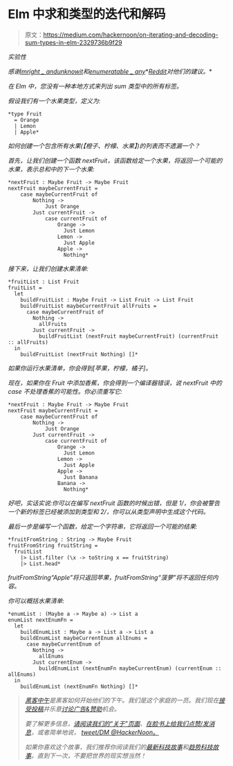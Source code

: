# Elm 中求和类型的迭代和解码

> 原文：<https://medium.com/hackernoon/on-iterating-and-decoding-sum-types-in-elm-2329736b9f29>

*实验性*

*感谢*[*imright _ andunknowit*](https://www.reddit.com/user/imright_anduknowit)*和*[*enumeratable _ any*](https://www.reddit.com/user/Enumerable_any)*[*Reddit*](https://www.reddit.com/r/elm/comments/68zxvy/on_iterating_and_decoding_sum_types_in_elm/)*对他们的建议。**

*在 Elm 中，您没有一种本地方式来列出 sum 类型中的所有标签。*

*假设我们有一个水果类型，定义为:*

```
*type Fruit
  = Orange
  | Lemon
  | Apple*
```

*如何创建一个包含所有水果(【橙子、柠檬、水果】)的列表而不遗漏一个？*

*首先，让我们创建一个函数 nextFruit，该函数给定一个水果，将返回一个可能的水果，表示总和中的下一个水果:*

```
*nextFruit : Maybe Fruit -> Maybe Fruit
nextFruit maybeCurrentFruit =
    case maybeCurrentFruit of
        Nothing ->
            Just Orange
        Just currentFruit ->
            case currentFruit of
                Orange ->
                  Just Lemon
                Lemon ->
                  Just Apple
                Apple ->
                  Nothing*
```

*接下来，让我们创建水果清单:*

```
*fruitList : List Fruit
fruitList =
  let
    buildFruitList : Maybe Fruit -> List Fruit -> List Fruit
    buildFruitList maybeCurrentFruit allFruits =
      case maybeCurrentFruit of
        Nothing ->
          allFruits
        Just currentFruit ->
          buildFruitList (nextFruit maybeCurrentFruit) (currentFruit :: allFruits)
  in
    buildFruitList (nextFruit Nothing) []*
```

*如果你运行水果清单，你会得到[苹果，柠檬，橘子]。*

*现在，如果你在 Fruit 中添加香蕉，你会得到一个编译器错误，说 nextFruit 中的 case 不处理香蕉的可能性。你必须重写它:*

```
*nextFruit : Maybe Fruit -> Maybe Fruit
nextFruit maybeCurrentFruit =
    case maybeCurrentFruit of
        Nothing ->
            Just Orange
        Just currentFruit ->
            case currentFruit of
                Orange ->
                  Just Lemon
                Lemon ->
                  Just Apple
                Apple ->
                  Just Banana
                Banana ->
                  Nothing*
```

*好吧，实话实说:你可以在编写 nextFruit 函数的时候出错，但是 1/，你会被警告一个新的标签已经被添加到类型和 2/，你可以从类型声明中生成这个代码。*

*最后一步是编写一个函数，给定一个字符串，它将返回一个可能的结果:*

```
*fruitFromString : String -> Maybe Fruit
fruitFromString fruitString =
  fruitList
    |> List.filter (\x -> toString x == fruitString)
    |> List.head*
```

*fruitFromString“Apple”将只返回苹果，fruitFromString“菠萝”将不返回任何内容。*

*你可以概括水果清单:*

```
*enumList : (Maybe a -> Maybe a) -> List a
enumList nextEnumFn =
  let
    buildEnumList : Maybe a -> List a -> List a
    buildEnumList maybeCurrentEnum allEnums =
      case maybeCurrentEnum of
        Nothing ->
          allEnums
        Just currentEnum ->
          buildEnumList (nextEnumFn maybeCurrentEnum) (currentEnum :: allEnums)
  in
    buildEnumList (nextEnumFn Nothing) []*
```

> *[黑客中午](http://bit.ly/Hackernoon)是黑客如何开始他们的下午。我们是这个家庭的一员。我们现在[接受投稿](http://bit.ly/hackernoonsubmission)并乐意[讨论广告&赞助](mailto:partners@amipublications.com)机会。*
> 
> *要了解更多信息，[请阅读我们的“关于”页面](https://goo.gl/4ofytp)、[在脸书上给我们点赞/发消息](http://bit.ly/HackernoonFB)，或者简单地说， [tweet/DM @HackerNoon。](https://goo.gl/k7XYbx)*
> 
> *如果你喜欢这个故事，我们推荐你阅读我们的[最新科技故事](http://bit.ly/hackernoonlatestt)和[趋势科技故事](https://hackernoon.com/trending)。直到下一次，不要把世界的现实想当然！*
